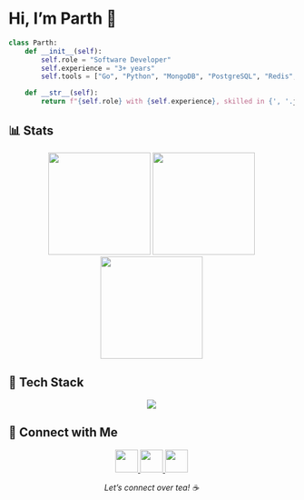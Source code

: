 # Hi, I’m Parth 👋

```python
class Parth:
    def __init__(self):
        self.role = "Software Developer"
        self.experience = "3+ years"
        self.tools = ["Go", "Python", "MongoDB", "PostgreSQL", "Redis", "Docker", "Git", "AWS", "AI"]

    def __str__(self):
        return f"{self.role} with {self.experience}, skilled in {', '.join(self.tools)}"
````


## 📊 Stats

<div align="center">
  <img height="180em" src="https://github-readme-stats.vercel.app/api?username=parthsarkhelia&show_icons=true&theme=dark&hide_border=true&include_all_commits=true&count_private=true"/>
  <img height="180em" src="https://github-readme-stats.vercel.app/api/top-langs/?username=parthsarkhelia&layout=compact&theme=dark&hide_border=true&count_private=true"/>
</div>

<div align="center">
  <img height="180em" src="https://github-readme-streak-stats.herokuapp.com?user=parthsarkhelia&theme=dark&hide_border=true&count_private=true"/>
</div>


## 🧰 Tech Stack

<p align="center">
  <img src="https://skillicons.dev/icons?i=go,python,mongodb,postgresql,redis,docker,git,aws,ai&theme=dark"/>
</p>


## 📢 Connect with Me

<p align="center">
  <a href="https://www.linkedin.com/in/parthsarkhelia" target="_blank">
    <img src="https://skillicons.dev/icons?i=linkedin" height="40"/>
  </a>
  <a href="https://x.com/mrparth23" target="_blank">
    <img src="https://skillicons.dev/icons?i=twitter" height="40"/>
  </a>
  <a href="mailto:mrparth2302@gmail.com" target="_blank">
    <img src="https://skillicons.dev/icons?i=gmail" height="40"/>
  </a>
</p>

<p align="center">
  <em>Let’s connect over tea! ☕</em>
</p>
